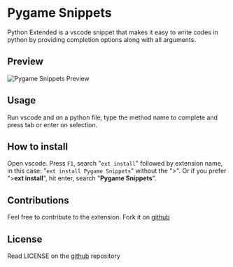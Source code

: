 # Pygame Snippets

Python Extended is a vscode snippet that makes it easy to write codes in python by providing completion options along with all arguments.

## Preview

![Pygame Snippets Preview](https://raw.githubusercontent.com/tushortz/vscode-Pygame-Snippets/master/images/preview.gif)

## Usage

Run vscode and on a python file, type the method name to complete and press tab or enter on selection.


## How to install
Open vscode. Press `F1`, search "`ext install`" followed by extension name, in this case: "`ext install Pygame Snippets`" without the ">".
Or if you prefer ">**ext install**", hit enter, search "**Pygame Snippets**".


## Contributions

Feel free to contribute to the extension. Fork it on [github](https://github.com/tushortz/vscode-Pygame-Snippets)

## License

Read LICENSE on the [github](https://github.com/tushortz/vscode-Pygame-Snippets) repository
